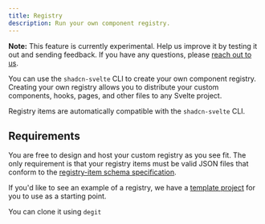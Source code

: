 ```yaml
---
title: Registry
description: Run your own component registry.
---
```


<script>
	import { Callout, PMExecute } from "$lib/components/docs";
</script>

<Callout>

**Note:** This feature is currently experimental. Help us improve it by
testing it out and sending feedback. If you have any questions, please [reach
out to us](https://github.com/huntabyte/shadcn-svelte/discussions).

</Callout>

You can use the `shadcn-svelte` CLI to create your own component registry. Creating your own registry allows you to distribute your custom components, hooks, pages, and other files to any Svelte project.

Registry items are automatically compatible with the `shadcn-svelte` CLI.

## Requirements

You are free to design and host your custom registry as you see fit. The only requirement is that your registry items must be valid JSON files that conform to the [registry-item schema specification](/docs/registry/registry-item-json).

If you'd like to see an example of a registry, we have a [template project](https://github.com/huntabyte/shadcn-svelte/tree/next/registry-template) for you to use as a starting point.

You can clone it using `degit`

<PMExecute command="degit huntabyte/shadcn-svelte/registry-template" />
